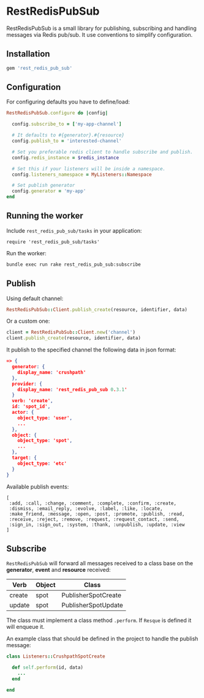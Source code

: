 RestRedisPubSub
===============

RestRedisPubSub is a small library for publishing, subscribing and handling messages
via Redis pub/sub. It use conventions to simplify configuration.

## Installation

```ruby
gem 'rest_redis_pub_sub'
```

## Configuration

For configuring defaults you have to define/load:

```ruby
RestRedisPubSub.configure do |config|

  config.subscribe_to = ['my-app-channel']

  # It defaults to #{generator}.#{resource}
  config.publish_to = 'interested-channel'

  # Set you preferable redis client to handle subscribe and publish.
  config.redis_instance = $redis_instance

  # Set this if your listeners will be inside a namespace.
  config.listeners_namespace = MyListeners::Namespace

  # Set publish generator
  config.generator = 'my-app'
end
```

## Running the worker

Include `rest_redis_pub_sub/tasks` in your application:
```
require 'rest_redis_pub_sub/tasks'
```

Run the worker:

```bash
bundle exec run rake rest_redis_pub_sub:subscribe
```

## Publish

Using default channel:
```ruby
RestRedisPubSub::Client.publish_create(resource, identifier, data)
```
Or a custom one:
```ruby
client = RestRedisPubSub::Client.new('channel')
client.publish_create(resource, identifier, data)
```

It publish to the specified channel the following data in json format:

```json
=> {
  generator: {
    display_name: 'crushpath'
  },
  provider: {
    display_name: 'rest_redis_pub_sub 0.3.1'
  }
  verb: 'create',
  id: 'spot_id',
  actor: {
    object_type: 'user',
    ...
  },
  object: {
    object_type: 'spot',
    ...
  },
  target: {
    object_type: 'etc'
  }
}
```

Available publish events:
```
[
 :add, :call, :change, :comment, :complete, :confirm, :create,
 :dismiss, :email_reply, :evolve, :label, :like, :locate,
 :make_friend, :message, :open, :post, :promote, :publish, :read,
 :receive, :reject, :remove, :request, :request_contact, :send,
 :sign_in, :sign_out, :system, :thank, :unpublish, :update, :view
]
```

## Subscribe

`RestRedisPubSub` will forward all messages received to a class base on the
__generator__, __event__ and __resource__ received:

| Verb      | Object   | Class                   |
|-----------|----------|-------------------------|
| create    | spot     | PublisherSpotCreate     |
| update    | spot     | PublisherSpotUpdate     |

The class must implement a class method `.perform`. If `Resque` is defined it will
enqueue it.

An example class that should be defined in the project to handle the publish message:

```ruby
class Listeners::CrushpathSpotCreate

  def self.perform(id, data)
    ...
  end

end
```
